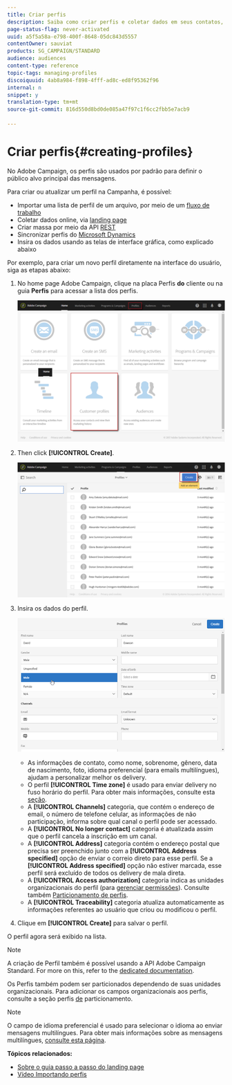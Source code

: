 ```yaml
---
title: Criar perfis
description: Saiba como criar perfis e coletar dados em seus contatos, usando APIs, recursos de importação, aquisição on-line, atualizações automáticas ou manuais.
page-status-flag: never-activated
uuid: a5f5a58a-e798-400f-8648-05dc843d5557
contentOwner: sauviat
products: SG_CAMPAIGN/STANDARD
audience: audiences
content-type: reference
topic-tags: managing-profiles
discoiquuid: 4ab8a984-f898-4fff-ad8c-ed8f95362f96
internal: n
snippet: y
translation-type: tm+mt
source-git-commit: 816d550d8bd0de085a47f97c1f6cc2fbb5e7acb9

---
```



# Criar perfis{#creating-profiles}

No Adobe Campaign, os perfis são usados por padrão para definir o público alvo principal das mensagens.

Para criar ou atualizar um perfil na Campanha, é possível:

* Importar uma lista de perfil de um arquivo, por meio de um [fluxo de trabalho](../../automating/using/importing-data.md#example--import-workflow-template)
* Coletar dados online, via [landing page](../../channels/using/getting-started-with-landing-pages.md)
* Criar massa por meio da API [REST](../../api/using/get-started-apis.md)
* Sincronizar perfis do [Microsoft Dynamics](../../integrating/using/working-with-campaign-standard-and-microsoft-dynamics-365.md)
* Insira os dados usando as telas de interface gráfica, como explicado abaixo

Por exemplo, para criar um novo perfil diretamente na interface do usuário, siga as etapas abaixo:

1. No home page Adobe Campaign, clique na placa Perfis **do** cliente ou na guia **Perfis** para acessar a lista dos perfis.

   ![](assets/profile_creation_1.png)

1. Then click **[!UICONTROL Create]**.

   ![](assets/profile_creation.png)

1. Insira os dados do perfil.

   ![](assets/profile_creation1.png)

   * As informações de contato, como nome, sobrenome, gênero, data de nascimento, foto, idioma preferencial (para emails [](../../channels/using/creating-a-multilingual-email.md)multilíngues), ajudam a personalizar melhor os delivery.
   * O perfil **[!UICONTROL Time zone]** é usado para enviar delivery no fuso horário do perfil. Para obter mais informações, consulte esta [seção](../../sending/using/sending-messages-at-the-recipient-s-time-zone.md).
   * A **[!UICONTROL Channels]** categoria, que contém o endereço de email, o número de telefone celular, as informações de não participação, informa sobre qual canal o perfil pode ser acessado.
   * A **[!UICONTROL No longer contact]** categoria é atualizada assim que o perfil cancela a inscrição em um canal.
   * A **[!UICONTROL Address]** categoria contém o endereço postal que precisa ser preenchido junto com a **[!UICONTROL Address specified]** opção de enviar o correio [](../../channels/using/about-direct-mail.md) direto para esse perfil. Se a **[!UICONTROL Address specified]** opção não estiver marcada, esse perfil será excluído de todos os delivery de mala direta.
   * A **[!UICONTROL Access authorization]** categoria indica as unidades organizacionais do perfil (para [gerenciar permissões](../../administration/using/about-access-management.md)). Consulte também [Particionamento de perfis](../../administration/using/organizational-units.md#partitioning-profiles).
   * A **[!UICONTROL Traceability]** categoria atualiza automaticamente as informações referentes ao usuário que criou ou modificou o perfil.

1. Clique em **[!UICONTROL Create]** para salvar o perfil.

O perfil agora será exibido na lista.

>[!NOTE]
>
>A criação de Perfil também é possível usando a API Adobe Campaign Standard. For more on this, refer to the [dedicated documentation](../../api/using/creating-profiles.md).

Os Perfis também podem ser particionados dependendo de suas unidades organizacionais. Para adicionar os campos organizacionais aos perfis, consulte a seção perfis [de](../../administration/using/organizational-units.md#partitioning-profiles) particionamento.

>[!NOTE]
>
>O campo de idioma preferencial é usado para selecionar o idioma ao enviar mensagens multilíngues. Para obter mais informações sobre as mensagens multilíngues, [consulte esta página](../../channels/using/creating-a-multilingual-email.md).

**Tópicos relacionados:**

* [Sobre o guia passo a passo do landing page](../../channels/using/getting-started-with-landing-pages.md)
* [Vídeo Importando perfis](https://video.tv.adobe.com/v/24993?captions=por_br)
